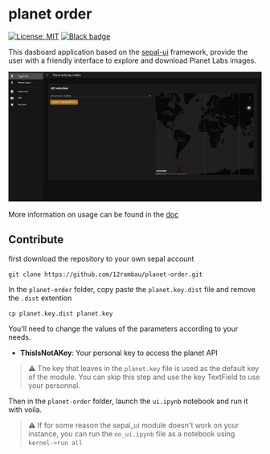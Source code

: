 # planet order

[![License: MIT](https://img.shields.io/badge/License-MIT-yellow.svg)](https://opensource.org/licenses/MIT)
[![Black badge](https://img.shields.io/badge/code%20style-black-000000.svg)](https://github.com/psf/black)

This dasboard application based on the [sepal-ui](https://sepal-ui.readthedocs.io/en/latest/) framework, provide the user with a friendly interface to explore and download Planet Labs images.

![demo](https://raw.githubusercontent.com/12rambau/planet-order/master/doc/img/demo.gif)

More information on usage can be found in the [doc](https://docs.sepal.io/en/latest/modules/dwn/planet_order.html)


## Contribute

first download the repository to your own sepal account 

```
git clone https://github.com/12rambau/planet-order.git
```

In the `planet-order` folder, copy paste the `planet.key.dist` file and remove the `.dist` extention 

```
cp planet.key.dist planet.key
```

You'll need to change the values of the parameters according to your needs. 
- **ThisIsNotAKey**: Your personal key to access the planet API

> :warning: The key that leaves in the `planet.key` file is used as the default key of the module. You can skip this step and use the key TextField to use your personnal.

Then in the `planet-order` folder, launch the `ui.ipynb` notebook and run it with voila.

> :warning: If for some reason the sepal_ui module doesn't work on your instance, you can run the `no_ui.ipynb` file as a notebook using `kernel->run all`
